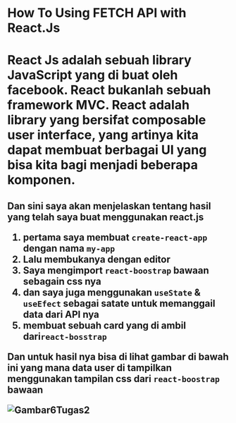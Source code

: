 <h1>How To Using FETCH API with React.Js

<h1>React Js adalah sebuah library JavaScript yang di buat oleh facebook. React bukanlah sebuah framework MVC. React adalah library yang bersifat composable user interface, yang artinya kita dapat membuat berbagai UI yang bisa kita bagi menjadi beberapa komponen.

<h2>Dan sini saya akan menjelaskan tentang hasil yang telah saya buat menggunakan react.js

1. pertama saya membuat `create-react-app` dengan nama `my-app`
2. Lalu membukanya dengan editor
3. Saya mengimport `react-boostrap` bawaan sebagain css nya 
4. dan saya juga menggunakan `useState` & `useEfect` sebagai satate untuk memanggail data dari API nya
5. membuat sebuah card yang di ambil dari`react-bosstrap`

Dan untuk hasil nya bisa di lihat gambar di bawah ini yang mana data user di tampilkan menggunakan tampilan css dari `react-boostrap` bawaan 

![Gambar6Tugas2](https://user-images.githubusercontent.com/49724910/106439594-70864e00-64aa-11eb-86c4-ddac6093530f.PNG)
